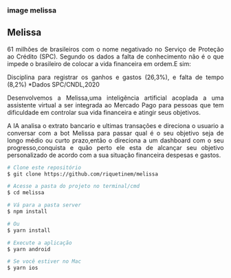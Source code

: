 ### image melissa

## Melissa

<p align="justify">61 milhões de brasileiros com o nome negativado no Serviço de Proteção ao Crédito (SPC). Segundo os dados a falta de conhecimento não é o que impede o brasileiro de colocar a vida financeira em ordem.E sim:</p>
 <p align="justify">Disciplina para registrar os ganhos e gastos (26,3%), e falta de tempo (8,2%) *Dados SPC/CNDL,2020</p>

<p align="justify"> Desenvolvemos a Melissa,uma inteligência artificial acoplada a uma assistente virtual a ser integrada ao Mercado Pago para pessoas que tem dificuldade em controlar sua vida financeira e atingir seus objetivos.​</p>

<p align="justify"> A IA analisa o extrato bancario e ultimas transações e direciona o usuario a conversar com a bot Melissa para passar qual é o seu objetivo seja de longo médio ou curto prazo,então o direciona a um dashboard com o seu progresso,conquista e quão perto ele esta de alcançar seu objetivo personalizado de acordo com a sua situação financeira despesas e gastos.​ </p>

```bash
# Clone este repositório
$ git clone https://github.com/riquetinem/melissa

# Acesse a pasta do projeto no terminal/cmd
$ cd melissa

# Vá para a pasta server
$ npm install

# Ou
$ yarn install

# Execute a aplicação
$ yarn android

# Se você estiver no Mac
$ yarn ios

```
